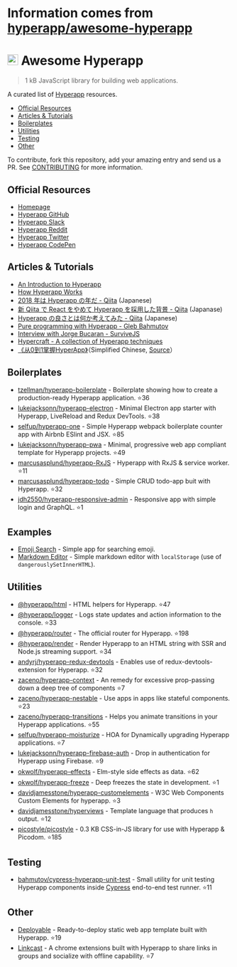 # Information comes from [hyperapp/awesome-hyperapp](https://github.com/hyperapp/awesome-hyperapp)
# <img height=24 src=https://cdn.rawgit.com/JorgeBucaran/f53d2c00bafcf36e84ffd862f0dc2950/raw/882f20c970ff7d61aa04d44b92fc3530fa758bc0/Hyperapp.svg> Awesome Hyperapp

> 1 kB JavaScript library for building web applications.

A curated list of [Hyperapp](https://github.com/hyperapp/hyperapp) resources.

<!-- TOC -->

* [Official Resources](#official-resources)
* [Articles & Tutorials](#articles--tutorials)
* [Boilerplates](#boilerplates)
* [Utilities](#utilities)
* [Testing](#testing)
* [Other](#other)

<!-- /TOC -->

To contribute, fork this repository, add your amazing entry and send us a PR. See [CONTRIBUTING](/CONTRIBUTING.md) for more information.

## Official Resources

* [Homepage](https://hyperapp.js.org)
* [Hyperapp GitHub](https://github.com/hyperapp/hyperapp/tree/master/docs)
* [Hyperapp Slack](https://hyperappjs.herokuapp.com/)
* [Hyperapp Reddit](https://www.reddit.com/r/hyperapp/)
* [Hyperapp Twitter](https://twitter.com/hyperappjs)
* [Hyperapp CodePen](https://codepen.io/hyperapp/)

## Articles & Tutorials

* [An Introduction to Hyperapp](https://www.sitepoint.com/hyperapp-1-kb-javascript-library/)
* [How Hyperapp Works](https://gist.github.com/JorgeBucaran/8dc33b7947f3193eb2ea3d5700e27036)
* [2018 年は Hyperapp の年だ - Qiita](https://qiita.com/JorgeBucaran/items/c48446babe0627e25ee6) (Japanese)
* [新 Qiita で React をやめて Hyperapp を採用した背景 - Qiita](https://qiita.com/yuku_t/items/2839e57a1933507f36b4) (Japanase)
* [Hyperapp の良さとは何か考えてみた - Qiita](https://qiita.com/ababup1192/items/0dd5c70bee5feaf5dea3) (Japanese)
* [Pure programming with Hyperapp - Gleb Bahmutov](https://glebbahmutov.com/blog/pure-programming-with-hyper-app)
* [Interview with Jorge Bucaran - SurviveJS](https://survivejs.com/blog/hyperapp-interview)
* [Hypercraft - A collection of Hyperapp techniques](https://zaceno.github.io/hypercraft/)
* [《从0到1掌握HyperApp》](https://hyperapp.js.cool/)（Simplified Chinese, [Source](https://github.com/willin/hyperapp.js.cool)）

## Boilerplates

* [tzellman/hyperapp-boilerplate](https://github.com/tzellman/hyperapp-boilerplate) - Boilerplate showing how to create a production-ready Hyperapp application. :star:36
* [lukejacksonn/hyperapp-electron](https://github.com/lukejacksonn/hyperapp-electron) - Minimal Electron app starter with Hyperapp, LiveReload and Redux DevTools. :star:38
* [selfup/hyperapp-one](https://github.com/selfup/hyperapp-one) - Simple Hyperapp webpack boilerplate counter app with Airbnb ESlint and JSX. :star:85
* [lukejacksonn/hyperapp-pwa](https://github.com/lukejacksonn/hyperapp-pwa) - Minimal, progressive web app compliant template for Hyperapp projects. :star:49
* [marcusasplund/hyperapp-RxJS](https://github.com/marcusasplund/hyperapp-RxJS) - Hyperapp with RxJS & service worker. :star:11
* [marcusasplund/hyperapp-todo](https://github.com/marcusasplund/hyperapp-todo-simple) - Simple CRUD todo-app buit with Hyperapp. :star:32
* [jdh2550/hyperapp-responsive-admin](https://github.com/jdh2550/hyperapp-responsive-admin) - Responsive app with simple login and GraphQL. :star:1


## Examples

* [Emoji Search](https://codepen.io/ismamz/pen/ppGMWM) - Simple app for searching emoji.
* [Markdown Editor](https://codepen.io/ismamz/pen/wpNvmy) - Simple markdown editor with `localStorage` (use of `dangerouslySetInnerHTML`).

## Utilities

* [@hyperapp/html](https://github.com/hyperapp/html) - HTML helpers for Hyperapp. :star:47
* [@hyperapp/logger](https://github.com/hyperapp/logger) - Logs state updates and action information to the console. :star:33
* [@hyperapp/router](https://github.com/hyperapp/router) - The official router for Hyperapp. :star:198
* [@hyperapp/render](https://github.com/hyperapp/render) - Render Hyperapp to an HTML string with SSR and Node.js streaming support. :star:34
* [andyrj/hyperapp-redux-devtools](https://github.com/andyrj/hyperapp-redux-devtools) - Enables use of redux-devtools-extension for Hyperapp. :star:32
* [zaceno/hyperapp-context](https://github.com/zaceno/hyperapp-context) - An remedy for excessive prop-passing down a deep tree of components :star:7
* [zaceno/hyperapp-nestable](https://github.com/zaceno/hyperapp-nestable) - Use apps in apps like stateful components. :star:23
* [zaceno/hyperapp-transitions](https://github.com/zaceno/hyperapp-transitions) - Helps you animate transitions in your Hyperapp applications. :star:55
* [selfup/hyperapp-moisturize](https://github.com/selfup/hyperapp-moisturize) - HOA for Dynamically upgrading Hyperapp applications. :star:7
* [lukejacksonn/hyperapp-firebase-auth](https://github.com/lukejacksonn/hyperapp-firebase-auth) - Drop in authentication for Hyperapp using Firebase. :star:9
* [okwolf/hyperapp-effects](https://github.com/okwolf/hyperapp-effects) - Elm-style side effects as data. :star:62
* [okwolf/hyperapp-freeze](https://github.com/okwolf/hyperapp-freeze) - Deep freezes the state in development. :star:1
* [davidjamesstone/hyperapp-customelements](https://github.com/davidjamesstone/hyperapp-customelements) - W3C Web Components Custom Elements for hyperapp. :star:3
* [davidjamesstone/hyperviews](https://github.com/davidjamesstone/hyperviews) - Template language that produces `h` output. :star:12
* [picostyle/picostyle](https://github.com/picostyle/picostyle) - 0.3 KB CSS-in-JS library for use with Hyperapp & Picodom. :star:185

## Testing

* [bahmutov/cypress-hyperapp-unit-test](https://github.com/bahmutov/cypress-hyperapp-unit-test) - Small utility for unit testing Hyperapp components inside [Cypress](https://github.com/cypress-io/cypress) end-to-end test runner. :star:11

## Other

* [Deployable](https://github.com/lukejacksonn/deployable) - Ready-to-deploy static web app template built with Hyperapp. :star:19
* [Linkcast](https://github.com/ajaxtown/linkcast) - A chrome extensions built with Hyperapp to share links in groups and socialize with offline capability. :star:7

